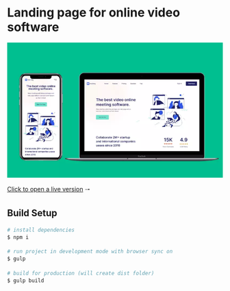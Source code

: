 # Landing page for online video software

![Meeting website picture](https://github.com/CodingOnMars/videoMeeting/blob/main/app/images/cover.webp)

[Click to open a live version](https://codingonmars.github.io/videoMeeting/) 🠒

## Build Setup

```bash
# install dependencies
$ npm i

# run project in development mode with browser sync on
$ gulp

# build for production (will create dist folder)
$ gulp build
```
